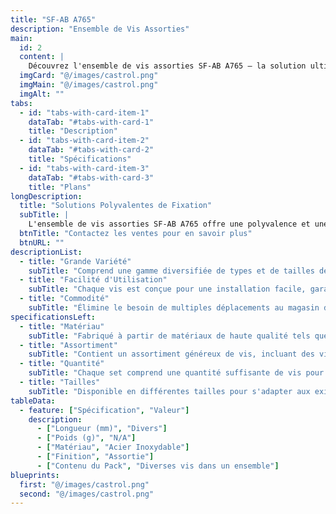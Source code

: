 ```yaml
---
title: "SF-AB A765"
description: "Ensemble de Vis Assorties"
main:
  id: 2
  content: |
    Découvrez l'ensemble de vis assorties SF-AB A765 – la solution ultime pour vos besoins de fixation. Ce set complet comprend une grande variété de vis soigneusement sélectionnées pour aborder divers projets avec facilité et précision.
  imgCard: "@/images/castrol.png"
  imgMain: "@/images/castrol.png"
  imgAlt: ""
tabs:
  - id: "tabs-with-card-item-1"
    dataTab: "#tabs-with-card-1"
    title: "Description"
  - id: "tabs-with-card-item-2"
    dataTab: "#tabs-with-card-2"
    title: "Spécifications"
  - id: "tabs-with-card-item-3"
    dataTab: "#tabs-with-card-3"
    title: "Plans"
longDescription:
  title: "Solutions Polyvalentes de Fixation"
  subTitle: |
    L'ensemble de vis assorties SF-AB A765 offre une polyvalence et une commodité inégalées, ce qui en fait le choix idéal pour les amateurs de bricolage et les professionnels. Avec une sélection complète de vis, vous aurez toujours le bon élément de fixation pour chaque tâche.
  btnTitle: "Contactez les ventes pour en savoir plus"
  btnURL: ""
descriptionList:
  - title: "Grande Variété"
    subTitle: "Comprend une gamme diversifiée de types et de tailles de vis pour s'adapter à diverses applications et matériaux."
  - title: "Facilité d'Utilisation"
    subTitle: "Chaque vis est conçue pour une installation facile, garantissant une fixation sans tracas à chaque fois."
  - title: "Commodité"
    subTitle: "Élimine le besoin de multiples déplacements au magasin de bricolage, économisant temps et effort sur vos projets."
specificationsLeft:
  - title: "Matériau"
    subTitle: "Fabriqué à partir de matériaux de haute qualité tels que l'acier inoxydable, assurant durabilité et résistance à la corrosion."
  - title: "Assortiment"
    subTitle: "Contient un assortiment généreux de vis, incluant des vis à bois, des vis mécaniques, et des vis pour tôle."
  - title: "Quantité"
    subTitle: "Chaque set comprend une quantité suffisante de vis pour gérer une large gamme de projets et de tâches."
  - title: "Tailles"
    subTitle: "Disponible en différentes tailles pour s'adapter aux exigences de divers projets, assurant compatibilité et polyvalence."
tableData:
  - feature: ["Spécification", "Valeur"]
    description:
      - ["Longueur (mm)", "Divers"]
      - ["Poids (g)", "N/A"]
      - ["Matériau", "Acier Inoxydable"]
      - ["Finition", "Assortie"]
      - ["Contenu du Pack", "Diverses vis dans un ensemble"]
blueprints:
  first: "@/images/castrol.png"
  second: "@/images/castrol.png"
---
```

